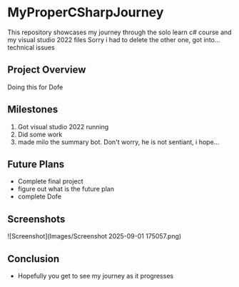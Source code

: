 # MyProperCSharpJourney

This repository showcases my journey through the solo learn c# course and my visual studio 2022 files
Sorry i had to delete the other one, got into... technical issues

## Project Overview

Doing this for Dofe 

## Milestones

1. Got visual studio 2022 running
2. Did some work
3. made milo the summary bot. Don't worry, he is not sentiant, i hope...
## Future Plans

- Complete final project
- figure out what is the future plan
- complete Dofe

## Screenshots
![Screenshot](Images/Screenshot 2025-09-01 175057.png)




## Conclusion

- Hopefully you get to see my journey as it progresses 
